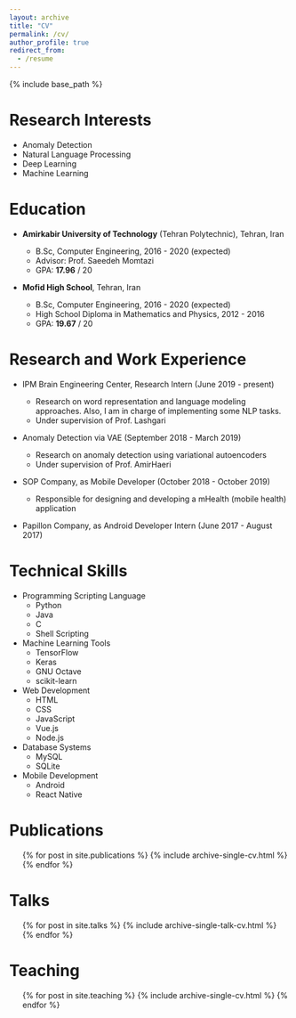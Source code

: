 ```yaml
---
layout: archive
title: "CV"
permalink: /cv/
author_profile: true
redirect_from:
  - /resume
---
```


{% include base_path %}

Research Interests
======
* Anomaly Detection
* Natural Language Processing
* Deep Learning
* Machine Learning

Education
======
* **Amirkabir University of Technology** (Tehran Polytechnic), Tehran, Iran
  * B.Sc, Computer Engineering, 2016 - 2020 (expected)
  * Advisor: Prof. Saeedeh Momtazi
  * GPA: **17.96** / 20
  
* **Mofid High School**, Tehran, Iran
  * B.Sc, Computer Engineering, 2016 - 2020 (expected)
  * High School Diploma in Mathematics and Physics, 2012 - 2016
  * GPA: **19.67** / 20


Research and Work Experience
======
* IPM Brain Engineering Center, Research Intern (June 2019 - present)
  * Research on word representation and language modeling approaches. Also, I am in charge of implementing some NLP tasks.
  * Under supervision of Prof. Lashgari

* Anomaly Detection via VAE (September 2018 - March 2019)
  * Research on anomaly detection using variational autoencoders
  * Under supervision of Prof. AmirHaeri
  
* SOP Company, as Mobile Developer (October 2018 - October 2019)
  * Responsible for designing and developing a mHealth (mobile health) application
  
* Papillon Company, as Android Developer Intern (June 2017 - August 2017)
  
Technical Skills
======
* Programming Scripting Language
  * Python
  * Java
  * C
  * Shell Scripting
* Machine Learning Tools
  * TensorFlow
  * Keras
  * GNU Octave
  * scikit-learn
* Web Development
  * HTML
  * CSS
  * JavaScript
  * Vue.js
  * Node.js
* Database Systems
  * MySQL
  * SQLite
* Mobile Development
  * Android
  * React Native

Publications
======
  <ul>{% for post in site.publications %}
    {% include archive-single-cv.html %}
  {% endfor %}</ul>
  
Talks
======
  <ul>{% for post in site.talks %}
    {% include archive-single-talk-cv.html %}
  {% endfor %}</ul>
  
Teaching
======
  <ul>{% for post in site.teaching %}
    {% include archive-single-cv.html %}
  {% endfor %}</ul>
